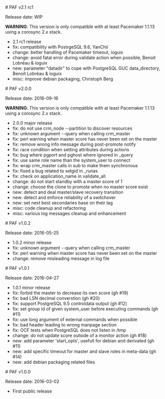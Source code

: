 # PAF v2.1 rc1

Release date: WIP

__WARNING__: This version is only compatible with at least
Pacemaker 1.1.13 using a corosync 2.x stack.

* 2.1 rc1 release
* fix: compatibility with PostrgeSQL 9.6, YanChii
* change: better handling of Pacemaker timeout, ioguix
* change: avoid fatal error during validate action when possible, Benoit Lobréau & ioguix
* new: parameter "datadir" to cope with PostgreSQL GUC data_directory, Benoit Lobréau & ioguix
* misc: improve debian packaging, Christoph Berg



# PAF v2.0.0

Release date: 2016-09-16

__WARNING__: This version is only compatible with at least
Pacemaker 1.1.13 using a corosync 2.x stack.

* 2.0.0 major release
* fix: do not use crm_node --partition to discover resources
* fix: unknown argument --query when calling crm_master
* fix: perl warning when master score has never been set on the master
* fix: remove wrong info message during post-promote notify
* fix: race condition when setting attributes during actions
* fix: bug where pgport and pghost where ignored in _query
* fix: use same role name than the system_user to connect
* fix: wrap crm_master calls in sub to make them synchronous
* fix: fixed a bug related to setgid in _runas
* fix: check on application_name in validate_all
* change: do not start standby with a master score of 1
* change: choose the clone to promote when no master score exist
* new: detect and deal master/slave recovery transition
* new: detect and enforce reliability of a switchover
* new: set next best secondaries base on their lag
* misc: code cleanup and refactoring
* misc: various log messages cleanup and enhancement



# PAF v1.0.2

Release date: 2016-05-25

* 1.0.2 minor release
* fix: unknown argument --query when calling crm_master
* fix: perl warning when master score has never been set on the master
* change: remove misleading message in log file



# PAF v1.0.1

Release date: 2016-04-27

* 1.0.1 minor release
* fix: forbid the master to decrease its own score (gh #19)
* fix: bad LSN decimal converstion (gh #20)
* fix: support PostgreSQL 9.5 controldata output (gh #12)
* fix: set group id of given system_user before executing commands (gh #11)
* fix: use long argument of external commands when possible
* fix: bad header leading to wrong manpage section
* fix: OCF tests when PostgreSQL does not listen in /tmp
* change: do not update score outside of a monitor action (gh #18)
* new: add parameter 'start_opts', usefull for debian and derivated (gh #11)
* new: add specific timeout for master and slave roles in meta-data (gh #14)
* new: add debian packaging related files



# PAF v1.0.0

Release date: 2016-03-02

* First public release

